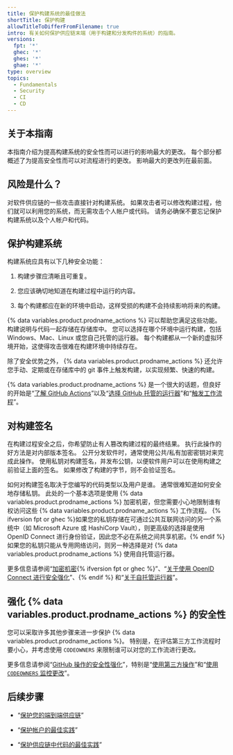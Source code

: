 ```yaml
---
title: 保护构建系统的最佳做法
shortTitle: 保护构建
allowTitleToDifferFromFilename: true
intro: 有关如何保护供应链末端（用于构建和分发构件的系统）的指南。
versions:
  fpt: '*'
  ghec: '*'
  ghes: '*'
  ghae: '*'
type: overview
topics:
  - Fundamentals
  - Security
  - CI
  - CD
---
```


## 关于本指南

本指南介绍为提高构建系统的安全性而可以进行的影响最大的更改。 每个部分都概述了为提高安全性而可以对流程进行的更改。 影响最大的更改列在最前面。

## 风险是什么？

对软件供应链的一些攻击直接针对构建系统。 如果攻击者可以修改构建过程，他们就可以利用您的系统，而无需攻击个人帐户或代码。 请务必确保不要忘记保护构建系统以及个人帐户和代码。

## 保护构建系统

构建系统应具有以下几种安全功能：

1. 构建步骤应清晰且可重复。

2. 您应该确切地知道在构建过程中运行的内容。

3. 每个构建都应在新的环境中启动，这样受损的构建不会持续影响将来的构建。

{% data variables.product.prodname_actions %} 可以帮助您满足这些功能。 构建说明与代码一起存储在存储库中。 您可以选择在哪个环境中运行构建，包括 Windows、Mac、Linux 或您自己托管的运行器。 每个构建都从一个新的虚拟环境开始，这使得攻击很难在构建环境中持续存在。

除了安全优势之外， {% data variables.product.prodname_actions %} 还允许您手动、定期或在存储库中的 git 事件上触发构建，以实现频繁、快速的构建。

{% data variables.product.prodname_actions %} 是一个很大的话题，但良好的开始是“[了解 GitHub Actions](/actions/learn-github-actions/understanding-github-actions)”以及“[选择 GitHub 托管的运行器](/actions/using-workflows/workflow-syntax-for-github-actions#choosing-github-hosted-runners)”和“[触发工作流程](/actions/using-workflows/triggering-a-workflow)”。

## 对构建签名

在构建过程安全之后，你希望防止有人篡改构建过程的最终结果。 执行此操作的好方法是对内部版本签名。 公开分发软件时，通常使用公共/私有加密密钥对来完成此操作。 使用私钥对构建签名，并发布公钥，以便软件用户可以在使用构建之前验证上面的签名。 如果修改了构建的字节，则不会验证签名。

如何对构建签名取决于您编写的代码类型以及用户是谁。 通常很难知道如何安全地存储私钥。 此处的一个基本选项是使用 {% data variables.product.prodname_actions %} 加密机密，但您需要小心地限制谁有权访问这些 {% data variables.product.prodname_actions %} 工作流程。 {% ifversion fpt or ghec %}如果您的私钥存储在可通过公共互联网访问的另一个系统中（如 Microsoft Azure 或 HashiCorp Vault），则更高级的选择是使用 OpenID Connect 进行身份验证，因此您不必在系统之间共享机密。{% endif %} 如果您的私钥只能从专用网络访问，则另一种选择是对 {% data variables.product.prodname_actions %} 使用自托管运行器。

更多信息请参阅“[加密机密](/actions/security-guides/encrypted-secrets){% ifversion fpt or ghec %}”、“[关于使用 OpenID Connect 进行安全强化](/actions/deployment/security-hardening-your-deployments/about-security-hardening-with-openid-connect)”、{% endif %} 和“[关于自托管运行器](/actions/hosting-your-own-runners/about-self-hosted-runners)”。

## 强化 {% data variables.product.prodname_actions %} 的安全性

您可以采取许多其他步骤来进一步保护 {% data variables.product.prodname_actions %}。 特别是，在评估第三方工作流程时要小心，并考虑使用 `CODEOWNERS` 来限制谁可以对您的工作流进行更改。

更多信息请参阅“[GitHub 操作的安全性强化](/actions/security-guides/security-hardening-for-github-actions)”，特别是“[使用第三方操作](/actions/security-guides/security-hardening-for-github-actions#using-third-party-actions)”和“[使用 `CODEOWNERS` 监控更改](/actions/security-guides/security-hardening-for-github-actions#using-codeowners-to-monitor-changes)”。

## 后续步骤

- “[保护您的端到端供应链](/code-security/supply-chain-security/end-to-end-supply-chain/end-to-end-supply-chain-overview)”

- “[保护帐户的最佳实践](/code-security/supply-chain-security/end-to-end-supply-chain/securing-accounts)”

- “[保护供应链中代码的最佳实践](/code-security/supply-chain-security/end-to-end-supply-chain/securing-code)”
